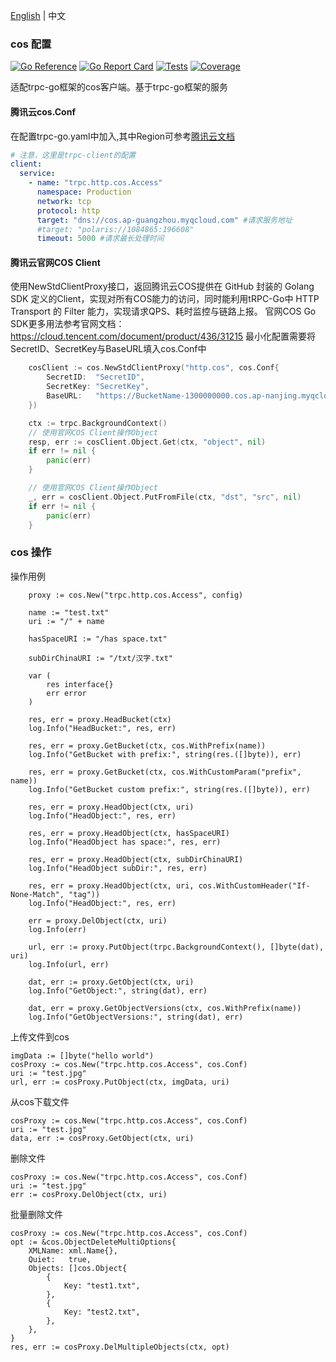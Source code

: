 [English](README.md) | 中文

### cos 配置

[![Go Reference](https://pkg.go.dev/badge/trpc.group/trpc-go/trpc-database/cos.svg)](https://pkg.go.dev/trpc.group/trpc-go/trpc-database/cos)
[![Go Report Card](https://goreportcard.com/badge/trpc.group/trpc-go/trpc-database/cos)](https://goreportcard.com/report/trpc.group/trpc-go/trpc-database/cos)
[![Tests](https://github.com/trpc-ecosystem/go-database/actions/workflows/cos.yml/badge.svg)](https://github.com/trpc-ecosystem/go-database/actions/workflows/cos.yml)
[![Coverage](https://codecov.io/gh/trpc-ecosystem/go-database/branch/coverage/graph/badge.svg?flag=cos&precision=2)](https://app.codecov.io/gh/trpc-ecosystem/go-database/tree/coverage/cos)

适配trpc-go框架的cos客户端。基于trpc-go框架的服务

#### 腾讯云cos.Conf

在配置trpc-go.yaml中加入,其中Region可参考[腾讯云文档](https://cloud.tencent.com/document/product/436/6224)
```yaml
# 注意，这里是trpc-client的配置
client:
  service:
    - name: "trpc.http.cos.Access"
      namespace: Production
      network: tcp
      protocol: http
      target: "dns://cos.ap-guangzhou.myqcloud.com" #请求服务地址
      #target: "polaris://1084865:196608"
      timeout: 5000 #请求最长处理时间
```
#### 腾讯云官网COS Client
使用NewStdClientProxy接口，返回腾讯云COS提供在 GitHub 封装的 Golang SDK 定义的Client，实现对所有COS能力的访问，同时能利用tRPC-Go中 HTTP Transport 的 Filter 能力，实现请求QPS、耗时监控与链路上报。
官网COS Go SDK更多用法参考官网文档：https://cloud.tencent.com/document/product/436/31215
最小化配置需要将SecretID、SecretKey与BaseURL填入cos.Conf中

```go
	cosClient := cos.NewStdClientProxy("http.cos", cos.Conf{
		SecretID:  "SecretID",
		SecretKey: "SecretKey",
		BaseURL:   "https://BucketName-1300000000.cos.ap-nanjing.myqcloud.com",
	})

	ctx := trpc.BackgroundContext()
	// 使用官网COS Client操作Object
	resp, err := cosClient.Object.Get(ctx, "object", nil)
	if err != nil {
		panic(err)
	}

    // 使用官网COS Client操作Object
    _, err = cosClient.Object.PutFromFile(ctx, "dst", "src", nil)
	if err != nil {
		panic(err)
	}
```

### cos 操作

操作用例

```golang
    proxy := cos.New("trpc.http.cos.Access", config)

    name := "test.txt"
	uri := "/" + name

	hasSpaceURI := "/has space.txt"

	subDirChinaURI := "/txt/汉字.txt"

	var (
		res interface{}
		err error
	)

	res, err = proxy.HeadBucket(ctx)
	log.Info("HeadBucket:", res, err)

	res, err = proxy.GetBucket(ctx, cos.WithPrefix(name))
	log.Info("GetBucket with prefix:", string(res.([]byte)), err)

	res, err = proxy.GetBucket(ctx, cos.WithCustomParam("prefix", name))
	log.Info("GetBucket custom prefix:", string(res.([]byte)), err)

	res, err = proxy.HeadObject(ctx, uri)
	log.Info("HeadObject:", res, err)

	res, err = proxy.HeadObject(ctx, hasSpaceURI)
	log.Info("HeadObject has space:", res, err)

	res, err = proxy.HeadObject(ctx, subDirChinaURI)
	log.Info("HeadObject subDir:", res, err)

	res, err = proxy.HeadObject(ctx, uri, cos.WithCustomHeader("If-None-Match", "tag"))
	log.Info("HeadObject:", res, err)

	err = proxy.DelObject(ctx, uri)
	log.Info(err)

	url, err := proxy.PutObject(trpc.BackgroundContext(), []byte(dat), uri)
	log.Info(url, err)

	dat, err := proxy.GetObject(ctx, uri)
	log.Info("GetObject:", string(dat), err)

	dat, err = proxy.GetObjectVersions(ctx, cos.WithPrefix(name))
	log.Info("GetObjectVersions:", string(dat), err)

```


上传文件到cos
```
imgData := []byte("hello world")
cosProxy := cos.New("trpc.http.cos.Access", cos.Conf)
uri := "test.jpg"
url, err := cosProxy.PutObject(ctx, imgData, uri)
```
从cos下载文件
```
cosProxy := cos.New("trpc.http.cos.Access", cos.Conf)
uri := "test.jpg"
data, err := cosProxy.GetObject(ctx, uri)
```
删除文件
```
cosProxy := cos.New("trpc.http.cos.Access", cos.Conf)
uri := "test.jpg"
err := cosProxy.DelObject(ctx, uri)
```
批量删除文件
```
cosProxy := cos.New("trpc.http.cos.Access", cos.Conf)
opt := &cos.ObjectDeleteMultiOptions{
    XMLName: xml.Name{},
    Quiet:   true,
    Objects: []cos.Object{
        {
            Key: "test1.txt",
        },
        {
            Key: "test2.txt",
        },
    },
}
res, err := cosProxy.DelMultipleObjects(ctx, opt)
```